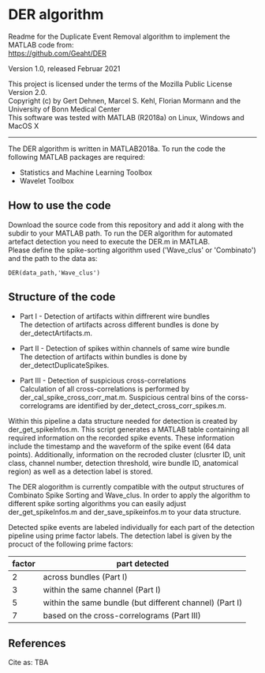# DER algorithm
Readme for the Duplicate Event Removal algorithm to implement the MATLAB code from:  
https://github.com/Geaht/DER

Version 1.0, released Februar 2021  

This project is licensed under the terms of the Mozilla Public License Version 2.0.  
Copyright (c) by Gert Dehnen, Marcel S. Kehl, Florian Mormann and the University of Bonn Medical Center  
This software was tested with MATLAB (R2018a) on Linux, Windows and MacOS X

------------------------------------------------------------------------------------------
The DER algorithm is written in MATLAB2018a. To run the code the following MATLAB packages are required:  

* Statistics and Machine Learning Toolbox
* Wavelet Toolbox  


## How to use the code 

Download the source code from this repository and add it along with the subdir to your MATLAB path. 
To run the DER algorithm for automated artefact detection you need to execute the DER.m in MATLAB.  
Please define the spike-sorting algorithm used ('Wave_clus' or 'Combinato') and the path to the data as:  

```
DER(data_path,'Wave_clus')  
```  

## Structure of the code

* Part I - Detection of artifacts within diffrerent wire bundles  
The detection of artifacts across different bundles is done by der_detectArtifacts.m.  

* Part II - Detection of spikes within channels of same wire bundle  
The detection of artifacts within bundles is done by der_detectDuplicateSpikes.  

* Part III - Detection of suspicious cross-correlations  
Calculation of all cross-correlations is performed by der_cal_spike_cross_corr_mat.m. 
Suspicious central bins of the corss-correlograms are identified by der_detect_cross_corr_spikes.m.



Within this pipeline a data structure needed for detection is created by der_get_spikeInfos.m.
This script generates a MATLAB table containing all required information on the recorded spike events.
These information include the timestamp and the waveform of the spike event (64 data points). 
Additionally, information on the recroded cluster (clusrter ID, unit class, channel number, detection threshold, wire bundle ID, anatomical region) as well as a detection label is stored. 

The DER alogorithm is currently compatible with the output structures of Combinato Spike Sorting and Wave_clus.
In order to apply the algorithm to different spike sorting algorithms you can easily adjust der_get_spikeInfos.m 
and der_save_spikeinfos.m to your data structure. 

Detected spike events are labeled individually for each part of the detection pipeline using prime factor labels.
The detection label is given by the procuct of the following prime factors:

factor | part detected
---|---
2 | across bundles (Part I)
3 | within the same channel (Part I)  
5 | within the same bundle (but different channel) (Part I)  
7 | based on the cross-correlograms (Part III)

## References

Cite as: TBA


